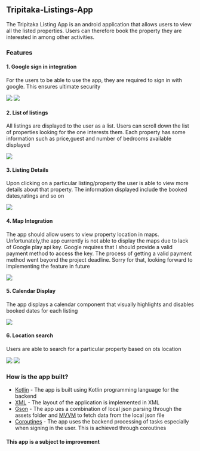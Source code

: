 ## Tripitaka-Listings-App
The Tripitaka Listing App is an android application that allows users to view all the listed properties. Users can therefore book the property they are interested in among other activities.

### Features
#### 1. Google sign in integration
For the users to be able to use the app, they are required to sign in with google. This ensures ultimate security

![](https://github.com/GitongaMurithi/Tripitaka-Listings-App/blob/main/app/src/main/java/com/example/listingsapp_tripitaca/screenshots/Screenshot%20(75).png)
![](https://github.com/GitongaMurithi/Tripitaka-Listings-App/blob/main/app/src/main/java/com/example/listingsapp_tripitaca/screenshots/Screenshot%20(76).png)

#### 2. List of listings
All listings are displayed to the user as a list. Users can scroll down the list of properties looking for the one interests them. 
Each property has some information such as price,guest and number of bedrooms available displayed

![](https://github.com/GitongaMurithi/Tripitaka-Listings-App/blob/main/app/src/main/java/com/example/listingsapp_tripitaca/screenshots/Screenshot%20(77).png)

#### 3. Listing Details
Upon clicking on a particular listing/property the user is able to view more details about that property. The information displayed include the booked dates,ratings and so on

![](https://github.com/GitongaMurithi/Tripitaka-Listings-App/blob/main/app/src/main/java/com/example/listingsapp_tripitaca/screenshots/Screenshot%20(80).png)

#### 4. Map Integration
The app should allow users to view property location in maps. Unfortunately,the app currently is not able to display the maps due to lack of Google play api key. Google requires that I should provide a valid payment method to access the key.
The process of getting a valid payment method went beyond the project deadline. Sorry for that, looking forward to implementing the feature in future

![](https://github.com/GitongaMurithi/Tripitaka-Listings-App/blob/main/app/src/main/java/com/example/listingsapp_tripitaca/screenshots/Screenshot%20(82).png)

#### 5. Calendar Display
The app displays a calendar component that visually highlights and disables booked dates for each listing

![](https://github.com/GitongaMurithi/Tripitaka-Listings-App/blob/main/app/src/main/java/com/example/listingsapp_tripitaca/screenshots/Screenshot%20(81).png)

#### 6. Location search
Users are able to search for a particular property based on ots location

![](https://github.com/GitongaMurithi/Tripitaka-Listings-App/blob/main/app/src/main/java/com/example/listingsapp_tripitaca/screenshots/Screenshot%20(78).png)
![](https://github.com/GitongaMurithi/Tripitaka-Listings-App/blob/main/app/src/main/java/com/example/listingsapp_tripitaca/screenshots/Screenshot%20(79).png)

### How is the app built?
* [Kotlin](https://kotlinlang.org/) - The app is built using Kotlin programming language for the backend
* [XML](https://developer.android.com/codelabs/basic-android-kotlin-training-xml-layouts#:~:text=XML%20stands%20for%20eXtensible%20Markup,UI%20layout%20of%20Android%20apps.) - The layout of the application is implemented in XML
* [Gson](https://github.com/square/retrofit/tree/master/retrofit-converters/gson) - The app ues a combination of local json parsing through the assets folder and [MVVM](https://developer.android.com/topic/architecture) to fetch data from the local json file
* [Coroutines](https://kotlinlang.org/docs/coroutines-overview.html) - The app uses the backend processing of tasks especially when signing in the user. This is achieved through coroutines

#### This app is a subject to improvement

